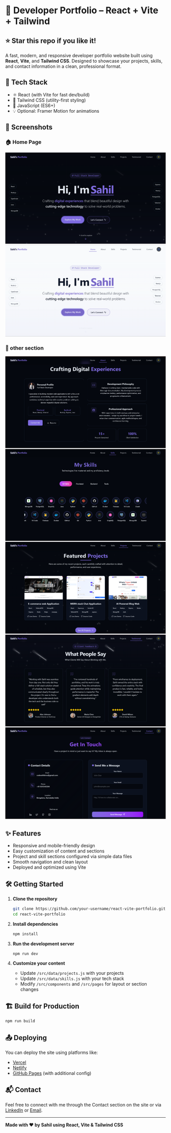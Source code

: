 # 💼 Developer Portfolio – React + Vite + Tailwind
## ⭐ Star this repo if you like it!


A fast, modern, and responsive developer portfolio website built using **React**, **Vite**, and **Tailwind CSS**. Designed to showcase your projects, skills, and contact information in a clean, professional format.

## 🚀 Tech Stack

- ⚛️ React (with Vite for fast dev/build)
- 💨 Tailwind CSS (utility-first styling)
- 🔧 JavaScript (ES6+)
- 💡 Optional: Framer Motion for animations

## 📸 Screenshots

### 🏠 Home Page  
![Home Page](sampleimage/sample1.png)
![Home Page](sampleimage/sample2.png)

### 🧰 other section  
![Section](sampleimage/sample3.png)
![Section](sampleimage/sample4.png)
![Section](sampleimage/sample5.png)
![Section](sampleimage/sample6.png)
![Section](sampleimage/sample7.png)

## ✨ Features

- Responsive and mobile-friendly design
- Easy customization of content and sections
- Project and skill sections configured via simple data files
- Smooth navigation and clean layout
- Deployed and optimized using Vite

## 🛠️ Getting Started

1. **Clone the repository**
   ```bash
   git clone https://github.com/your-username/react-vite-portfolio.git
   cd react-vite-portfolio
   ````

2. **Install dependencies**

   ```bash
   npm install
   ```

3. **Run the development server**

   ```bash
   npm run dev
   ```

4. **Customize your content**

   * Update `/src/data/projects.js` with your projects
   * Update `/src/data/skills.js` with your tech stack
   * Modify `/src/components` and `/src/pages` for layout or section changes

## 🏗️ Build for Production

```bash
npm run build
```

## 📤 Deploying

You can deploy the site using platforms like:

* [Vercel](https://vercel.com/)
* [Netlify](https://www.netlify.com/)
* [GitHub Pages](https://pages.github.com/) (with additional config)

## 📬 Contact

Feel free to connect with me through the Contact section on the site or via [LinkedIn](https://linkedin.com/in/codewithkinu) or [Email](mailto:codeithkinu@gmail.com).

---

**Made with ❤️ by Sahil  using React, Vite & Tailwind CSS**

```

